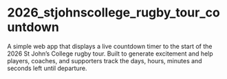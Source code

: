 # 2026_stjohnscollege_rugby_tour_countdown
A simple web app that displays a live countdown timer to the start of the 2026 St John’s College rugby tour. Built to generate excitement and help players, coaches, and supporters track the days, hours, minutes and seconds left until departure.
